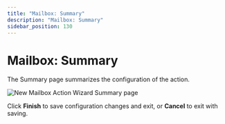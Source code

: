```yaml
---
title: "Mailbox: Summary"
description: "Mailbox: Summary"
sidebar_position: 130
---
```


# Mailbox: Summary

The Summary page summarizes the configuration of the action.

![New Mailbox Action Wizard Summary page](/img/product_docs/accessanalyzer/12.0/admin/action/mailbox/summary.webp)

Click **Finish** to save configuration changes and exit, or **Cancel** to exit with saving.
